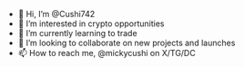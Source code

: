 - 👋 Hi, I’m @Cushi742
- 👀 I’m interested in crypto opportunities 
- 🌱 I’m currently learning to trade 
- 💞️ I’m looking to collaborate on new projects and launches
- 📫 How to reach me, @mickycushi on X/TG/DC

<!---
Cushi742/Cushi742 is a ✨ special ✨ repository because its `README.md` (this file) appears on your GitHub profile.
You can click the Preview link to take a look at your changes.
